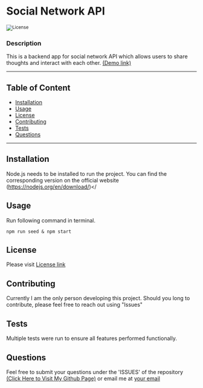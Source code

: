 # Social Network API

<sub>![License](https://img.shields.io/badge/License-MIT-blue.svg)</sub>

### Description

This is a backend app for social network API which allows users to share thoughts and interact with each other. [(Demo link)](https://watch.screencastify.com/v/h2hDCL0TEDvv3fQgaA9J)

---

## Table of Content

- [Installation](#installation)
- [Usage](#usage)
- [License](#license)
- [Contributing](#contributing)
- [Tests](#tests)
- [Questions](#questions)

---

## Installation

Node.js needs to be installed to run the project. You can find the corresponding version on the official website (https://nodejs.org/en/download/)</

## Usage

Run following command in terminal.

```
npm run seed & npm start
```

## License

Please visit [License link](https://choosealicense.com/licenses/mit/)

## Contributing

Currently I am the only person developing this project. Should you long to contribute, please feel free to reach out using "Issues"

## Tests

Multiple tests were run to ensure all features performed functionally.

## Questions

Feel free to submit your questions under the 'ISSUES' of the repository [(Click Here to Visit My Github Page)](https://github.com/jabezli) or email me at [your email](mailto:myemail@gmail.com)
